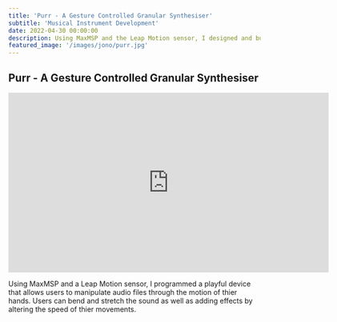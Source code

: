 ```yaml
---
title: 'Purr - A Gesture Controlled Granular Synthesiser'
subtitle: 'Musical Instrument Development'
date: 2022-04-30 00:00:00
description: Using MaxMSP and the Leap Motion sensor, I designed and built a granular synthesizer designed for expressive gestural play
featured_image: '/images/jono/purr.jpg'
---
```

## Purr - A Gesture Controlled Granular Synthesiser


<iframe src="https://www.youtube.com/embed/G8fI_9SJAD8?si=vsSq335ML1HwUvSl" width="640" height="360" frameborder="0" allowfullscreen></iframe>

Using MaxMSP and a Leap Motion sensor, I programmed a playful device that allows users to manipulate audio files through the motion of thier hands. Users can bend and stretch the sound as well as adding effects by altering the speed of thier movements.